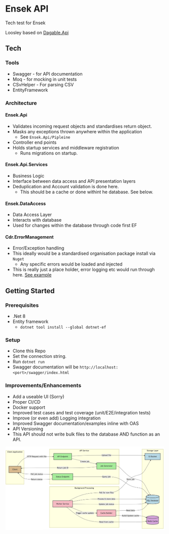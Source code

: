 # Ensek API


Tech test for Ensek

Loosley based on [Dagable.Api](https://github.com/dagable/Dagable.Api) 

## Tech

### Tools
- Swagger - for API documentation
- Moq - for mocking in unit tests
- CSvHelper - For parsing CSV
- EntityFramework 

### Architecture

#### Ensek.Api

- Validates incoming request objects and standardises return object.
- Masks any exceptions thrown anywhere within the application
	+ See `Ensek.Api/Pipleine`
- Controller end points 
- Holds startup services and middleware registration
	+ Runs migrations on startup.

#### Ensek.Api.Services

- Business Logic
- Interface between data access and API presentation layers
- Deduplication and Account validation is done here.
	+ This should be a cache or done withint he database. See below.

#### Ensek.DataAccess

- Data Access Layer
- Interacts with database 
- Used for changes within the database through code first EF

#### Cdr.ErrorManagement

- Error/Exception handling 
- This ideally would be a standardised organisation package install via `Nuget` 
	+ Any specific errors would be loaded and injected
- This is really just a place holder, error logging etc would run through here. [See example](https://github.com/jwmxyz/DWS_CDR_API/blob/main/src/Cdr.ErrorManagementLibrary/CdrErrorManager.cs)
	
## Getting Started

### Prerequisites

- .Net 8
- Entity framework
	+ `dotnet tool install --global dotnet-ef`

### Setup 

- Clone this Repo
- Set the connection string.
- Run `dotnet run`
- Swagger documentation will be `http://localhost:<port>/swagger/index.html`

### Improvements/Enhancements
- Add a useable UI (Sorry)
- Proper CI/CD
- Docker support
- Improved test cases and test coverage (unit/E2E/integration tests)
- Improve (or even add) Logging integration
- Improved Swagger documentation/examples inline with OAS
- API Versioning
- This API should not write bulk files to the database AND function as an API.

<p align="center">
  <img src="./Resources/Architect.png" />
</p>
